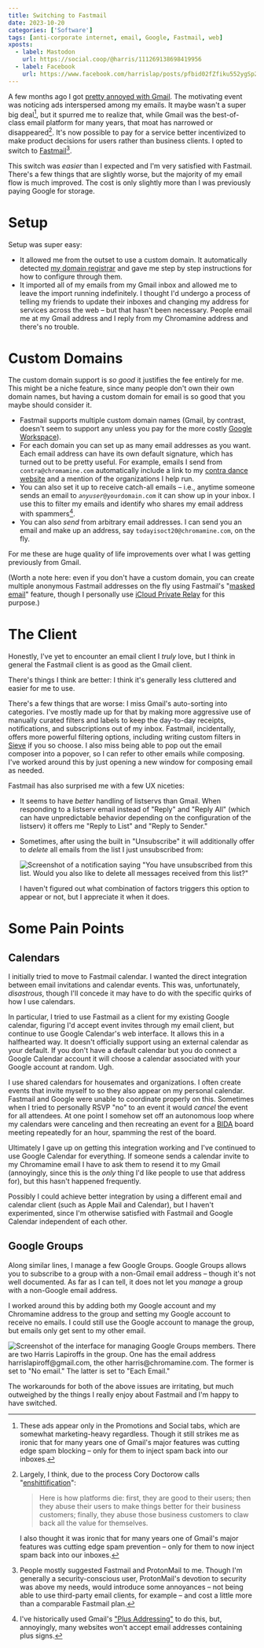 ```yaml
---
title: Switching to Fastmail
date: 2023-10-20
categories: ['Software']
tags: [anti-corporate internet, email, Google, Fastmail, web]
xposts:
  - label: Mastodon
    url: https://social.coop/@harris/111269138698419956
  - label: Facebook
    url: https://www.facebook.com/harrislap/posts/pfbid02fZfiku552ygSp28aHWVeaTyENznYxVThVnrErk7x9f5Nk6FWoWHc6TcYANfAb1pl
---
```


A few months ago I got [pretty annoyed with Gmail][gmail]. The motivating event was noticing ads interspersed among my emails. It maybe wasn't a super big deal[^1], but it spurred me to realize that, while Gmail was the best-of-class email platform for many years, that moat has narrowed or disappeared[^2]. It's now possible to pay for a service better incentivized to make product decisions for users rather than business clients. I opted to switch to [Fastmail][][^3].

[gmail]: /2023/05/increasingly-frustrated-with-gmail/
[Fastmail]: https://www.fastmail.com/

This switch was _easier_ than I expected and I'm very satisfied with Fastmail. There's a few things that are slightly worse, but the majority of my email flow is much improved. The cost is only slightly more than I was previously paying Google for storage.

# Setup

Setup was super easy:

* It allowed me from the outset to use a custom domain. It automatically detected [my domain registrar][gandi] and gave me step by step instructions for how to configure through them.
* It imported all of my emails from my Gmail inbox and allowed me to leave the import running indefinitely. I thought I'd undergo a process of telling my friends to update their inboxes and changing my address for services across the web – but that hasn't been necessary. People email me at my Gmail address and I reply from my Chromamine address and there's no trouble.

[gandi]: https://www.gandi.net/en

# Custom Domains

The custom domain support is _so good_ it justifies the fee entirely for me. This might be a niche feature, since many people don't own their own domain names, but having a custom domain for email is so good that you maybe should consider it.

* Fastmail supports multiple custom domain names (Gmail, by contrast, doesn't seem to support any unless you pay for the more costly [Google Workspace][]).
* For each domain you can set up as many email addresses as you want. Each email address can have its own default signature, which has turned out to be pretty useful. For example, emails I send from `contra@chromamine.com` automatically include a link to my [contra dance website][contra] and a mention of the organizations I help run.
* You can also set it up to receive catch-all emails – i.e., anytime someone sends an email to <code><em>anyuser</em>@yourdomain.com</code> it can show up in your inbox. I use this to filter my emails and identify who shares my email address with spammers[^4].
* You can also *send* from arbitrary email addresses. I can send you an email and make up an address, say `todayisoct20@chromamine.com`, on the fly.

[Google Workspace]: https://workspace.google.com/
[contra]: /contra/

For me these are huge quality of life improvements over what I was getting previously from Gmail.

(Worth a note here: even if you don't have a custom domain, you can create multiple anonymous Fastmail addresses on the fly using Fastmail's "[masked email][]" feature, though I personally use [iCloud Private Relay][] for this purpose.)

[masked email]: https://www.fastmail.help/hc/en-us/articles/4406536368911-Masked-Email
[iCloud Private Relay]: https://support.apple.com/en-us/102602

# The Client

Honestly, I've yet to encounter an email client I _truly_ love, but I think in general the Fastmail client is as good as the Gmail client.

There's things I think are better: I think it's generally less cluttered and easier for me to use.

There's a few things that are worse: I miss Gmail's auto-sorting into categories. I've mostly made up for that by making more aggressive use of manually curated filters and labels to keep the day-to-day receipts, notifications, and subscriptions out of my inbox. Fastmail, incidentally, offers more powerful filtering options, including writing custom filters in [Sieve][] if you so choose. I also miss being able to pop out the email composer into a popover, so I can refer to other emails while composing. I've worked around this by just opening a new window for composing email as needed.

[Sieve]: https://en.wikipedia.org/wiki/Sieve_(mail_filtering_language)

Fastmail has also surprised me with a few UX niceties:

* It seems to have _better_ handling of listservs than Gmail. When responding to a listserv email instead of "Reply" and "Reply All" (which can have unpredictable behavior depending on the configuration of the listserv) it offers me "Reply to List" and "Reply to Sender."
* Sometimes, after using the built in "Unsubscribe" it will additionally offer to *delete* all emails from the list I just unsubscribed from:

  ![Screenshot of a notification saying "You have unsubscribed from this list. Would you also like to delete all messages received from this list?"](/media/switching-to-fastmail/unsubscribe.png)

  I haven't figured out what combination of factors triggers this option to appear or not, but I appreciate it when it does.

# Some Pain Points

## Calendars

I initially tried to move to Fastmail calendar. I wanted the direct integration between email invitations and calendar events. This was, unfortunately, _disastrous_, though I'll concede it may have to do with the specific quirks of how I use calendars.

In particular, I tried to use Fastmail as a client for my existing Google calendar, figuring I'd accept event invites through my email client, but continue to use Google Calendar's web interface. It allows this in a halfhearted way. It doesn't officially support using an external calendar as your default. If you don't have a default calendar but you do connect a Google Calendar account it will choose a calendar associated with your Google account at random. Ugh.

I use shared calendars for housemates and organizations. I often create events that invite myself to so they also appear on my personal calendar. Fastmail and Google were unable to coordinate properly on this. Sometimes when I tried to personally RSVP "no" to an event it would _cancel_ the event for all attendees. At one point I somehow set off an autonomous loop where my calendars were canceling and then recreating an event for a [BIDA][] board meeting repeatedly for an hour, spamming the rest of the board.

[BIDA]: https://bidadance.org/

Ultimately I gave up on getting this integration working and I've continued to use Google Calendar for everything. If someone sends a calendar invite to my Chromamine email I have to ask them to resend it to my Gmail (annoyingly, since this is the _only_ thing I'd like people to use that address for), but this hasn't happened frequently.

Possibly I could achieve better integration by using a different email and calendar client (such as Apple Mail and Calendar), but I haven't experimented, since I'm otherwise satisfied with Fastmail and Google Calendar independent of each other.

## Google Groups

Along similar lines, I manage a few Google Groups. Google Groups allows you to subscribe to a group with a non-Gmail email address – though it's not well documented. As far as I can tell, it does not let you _manage_ a group with a non-Google email address.

I worked around this by adding both my Google account and my Chromamine address to the group and setting my Google account to receive no emails. I could still use the Google account to manage the group, but emails only get sent to my other email.

![Screenshot of the interface for managing Google Groups members. There are two Harris Lapiroffs in the group. One has the email address harrislapiroff@gmail.com, the other harris@chromamine.com. The former is set to "No email." The latter is set to "Each Email."](/media/switching-to-fastmail/group.png)

The workarounds for both of the above issues are irritating, but much outweighed by the things I really enjoy about Fastmail and I'm happy to have switched.

[private relay]: https://support.apple.com/en-us/102602

[^1]: These ads appear only in the Promotions and Social tabs, which are somewhat marketing-heavy regardless. Though it still strikes me as ironic that for many years one of Gmail's major features was cutting edge spam blocking – only for them to inject spam back into our inboxes.

[^2]: Largely, I think, due to the process Cory Doctorow calls "[enshittification][enshittification]":

      > Here is how platforms die: first, they are good to their users; then they abuse their users to make things better for their business customers; finally, they abuse those business customers to claw back all the value for themselves.

      I also thought it was ironic that for many years one of Gmail's major features was cutting edge spam prevention – only for them to now inject spam back into our inboxes.

[^3]: People mostly suggested Fastmail and ProtonMail to me. Though I'm generally a security-conscious user, ProtonMail's devotion to security was above my needs, would introduce some annoyances – not being able to use third-party email clients, for example – and cost a little more than a comparable Fastmail plan.

[^4]: I've historically used Gmail's ["Plus Addressing"][plus addressing] to do this, but, annoyingly, many websites won't accept email addresses containing plus signs.

[plus addressing]: https://gmail.googleblog.com/2008/03/2-hidden-ways-to-get-more-from-your.html
[enshittification]: https://pluralistic.net/2023/01/21/potemkin-ai/#hey-guys
